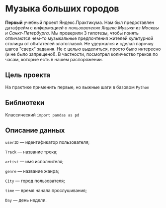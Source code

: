 # Музыка больших городов

**Первый** учебный проект Яндекс.Практикума.
Нам был предоставлен датафрейм с *информацией о пользователях Яндекс.Музыки из Москвы и Санкт-Петербурга*. 
Мы проверили 3 гипотезы, чтобы понять отличаются чем-то музыкальные предпочтения жителей культурной столицы от обитателей златоглавой.
Не удержался и сделал парочку шагов "сверх" задания. Не с целью выделиться, просто было интересно (и не было запрещено!). В частности, посмотрел количество треков по часам, которые есть в нашем распоряжении.

## Цель проекта

На практике применить первые, но выжные шаги в базовом `Python`

## Библиотеки

Классический `import pandas as pd`

## Описание данных

`userID` — идентификатор пользователя;

`Track` — название трека;

`artist` — имя исполнителя;

`genre` — название жанра;

`City` — город пользователя;

`time` — время начала прослушивания;

`Day` — день недели.
